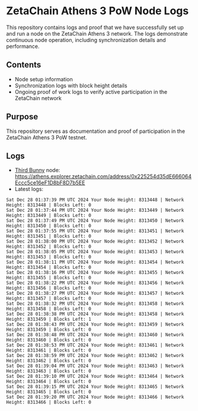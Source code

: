 # ZetaChain Athens 3 PoW Node Logs
This repository contains logs and proof that we have successfully set up and run a node on the ZetaChain Athens 3 network. The logs demonstrate continuous node operation, including synchronization details and performance.

## Contents
- Node setup information
- Synchronization logs with block height details
- Ongoing proof of work logs to verify active participation in the ZetaChain network

## Purpose
This repository serves as documentation and proof of participation in the ZetaChain Athens 3 PoW testnet.

## Logs

- [Third Bunny](https://thirdbunny.xyz/) node: https://athens.explorer.zetachain.com/address/0x225254d35dE666064Eccc5ce16eF1D8bF8D7b5EE
- Latest logs:
```
Sat Dec 28 01:37:39 PM UTC 2024 Your Node Height: 8313448 | Network Height: 8313448 | Blocks Left: 0
Sat Dec 28 01:37:44 PM UTC 2024 Your Node Height: 8313449 | Network Height: 8313449 | Blocks Left: 0
Sat Dec 28 01:37:49 PM UTC 2024 Your Node Height: 8313450 | Network Height: 8313450 | Blocks Left: 0
Sat Dec 28 01:37:55 PM UTC 2024 Your Node Height: 8313451 | Network Height: 8313451 | Blocks Left: 0
Sat Dec 28 01:38:00 PM UTC 2024 Your Node Height: 8313452 | Network Height: 8313452 | Blocks Left: 0
Sat Dec 28 01:38:05 PM UTC 2024 Your Node Height: 8313453 | Network Height: 8313453 | Blocks Left: 0
Sat Dec 28 01:38:11 PM UTC 2024 Your Node Height: 8313454 | Network Height: 8313454 | Blocks Left: 0
Sat Dec 28 01:38:16 PM UTC 2024 Your Node Height: 8313455 | Network Height: 8313455 | Blocks Left: 0
Sat Dec 28 01:38:22 PM UTC 2024 Your Node Height: 8313456 | Network Height: 8313456 | Blocks Left: 0
Sat Dec 28 01:38:27 PM UTC 2024 Your Node Height: 8313457 | Network Height: 8313457 | Blocks Left: 0
Sat Dec 28 01:38:32 PM UTC 2024 Your Node Height: 8313458 | Network Height: 8313458 | Blocks Left: 0
Sat Dec 28 01:38:38 PM UTC 2024 Your Node Height: 8313458 | Network Height: 8313459 | Blocks Left: 1
Sat Dec 28 01:38:43 PM UTC 2024 Your Node Height: 8313459 | Network Height: 8313459 | Blocks Left: 0
Sat Dec 28 01:38:48 PM UTC 2024 Your Node Height: 8313460 | Network Height: 8313460 | Blocks Left: 0
Sat Dec 28 01:38:53 PM UTC 2024 Your Node Height: 8313461 | Network Height: 8313461 | Blocks Left: 0
Sat Dec 28 01:38:59 PM UTC 2024 Your Node Height: 8313462 | Network Height: 8313462 | Blocks Left: 0
Sat Dec 28 01:39:04 PM UTC 2024 Your Node Height: 8313463 | Network Height: 8313463 | Blocks Left: 0
Sat Dec 28 01:39:10 PM UTC 2024 Your Node Height: 8313464 | Network Height: 8313464 | Blocks Left: 0
Sat Dec 28 01:39:15 PM UTC 2024 Your Node Height: 8313465 | Network Height: 8313465 | Blocks Left: 0
Sat Dec 28 01:39:20 PM UTC 2024 Your Node Height: 8313466 | Network Height: 8313466 | Blocks Left: 0
```
